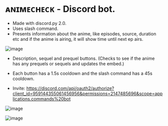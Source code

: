 # ᴀɴɪᴍᴇᴄʜᴇᴄᴋ - Discord bot.


- Made with discord.py 2.0.
- Uses slash command.
- Presents information about the anime, like episodes, source, duration etc and if the anime is airing, it will show time until next ep airs.

![image](https://user-images.githubusercontent.com/67234878/179434003-922543be-1280-446a-860a-143c191efea2.png)
- Description, sequel and prequel buttons. (Checks to see if the anime has any prequels or sequels and updates the embed.)
- Each button has a 1.5s cooldown and the slash command has a 45s cooldown.


- Invite: https://discord.com/api/oauth2/authorize?client_id=959144355061456956&permissions=2147485696&scope=applications.commands%20bot

![image](https://user-images.githubusercontent.com/67234878/179433987-5538c9fb-9f19-4cd7-b59a-d3ccccef0d8a.png)

![image](https://user-images.githubusercontent.com/67234878/179433795-716767bc-851d-4863-b1e8-e2bee1ce67fe.png)
